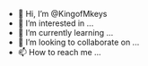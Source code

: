 - 👋 Hi, I’m @KingofMkeys
- 👀 I’m interested in ...
- 🌱 I’m currently learning ...
- 💞️ I’m looking to collaborate on ...
- 📫 How to reach me ...

<!---
KingofMkeys/KingofMkeys is a ✨ special ✨ repository because its `README.md` (this file) appears on your GitHub profile.
You can click the Preview link to take a look at your changes.
--->
